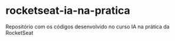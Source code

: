 # rocketseat-ia-na-pratica
Repositório com os códigos desenvolvido no curso IA na prática da RocketSeat
